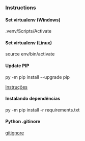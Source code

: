 ### Instructions

#### Set virtualenv (Windows)

.venv/Scripts/Activate

#### Set virtualenv (Linux)

source env/bin/activate

#### Update PIP

py -m pip install --upgrade pip

[Instruções](https://www.treinaweb.com.br/blog/criando-ambientes-virtuais-para-projetos-python-com-o-virtualenv)

#### Instalando dependências

py -m pip install -r requirements.txt

#### Python .gitinore

[gitignore](https://github.com/github/gitignore/blob/main/Python.gitignore)

